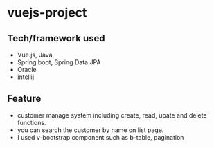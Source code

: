 # vuejs-project
## Tech/framework used
  - Vue.js, Java, 
  - Spring boot, Spring Data JPA
  - Oracle
  - intellij

## Feature
  - customer manage system including create, read, upate and delete functions.
  - you can search the customer by name on list page.
  - I used v-bootstrap component such as b-table, pagination
